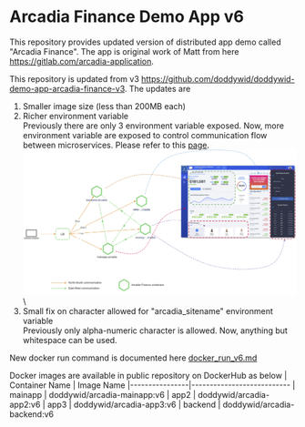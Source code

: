 # **Arcadia Finance Demo App v6**

This repository provides updated version of distributed app demo called "Arcadia Finance".
The app is original work of Matt from here https://gitlab.com/arcadia-application.

This repository is updated from v3 https://github.com/doddywid/doddywid-demo-app-arcadia-finance-v3. The updates are
1. Smaller image size (less than 200MB each)
2. Richer environment variable\
   Previously there are only 3 environment variable exposed. Now, more environment variable are exposed to control communication flow between microservices.
   Please refer to this [page](https://github.com/doddywid/doddywid-demo-app-arcadia-finance-v6/blob/main/docker_run_v6.md).
   ![alt text](https://github.com/doddywid/doddywid-demo-app-arcadia-finance-v6/blob/main/arcadia%20application%20flow.png)\
4. Small fix on character allowed for "arcadia_sitename" environment variable\
   Previously only alpha-numeric character is allowed. Now, anything but whitespace can be used.


New docker run command is documented here [docker_run_v6.md](https://github.com/doddywid/doddywid-demo-app-arcadia-finance-v6/blob/main/docker_run_v6.md)

Docker images are available in public repository on DockerHub as below
| Container Name | Image Name 
|----------------|---------------------------
| mainapp        | doddywid/arcadia-mainapp:v6
| app2           | doddywid/arcadia-app2:v6
| app3           | doddywid/arcadia-app3:v6
| backend        | doddywid/arcadia-backend:v6
